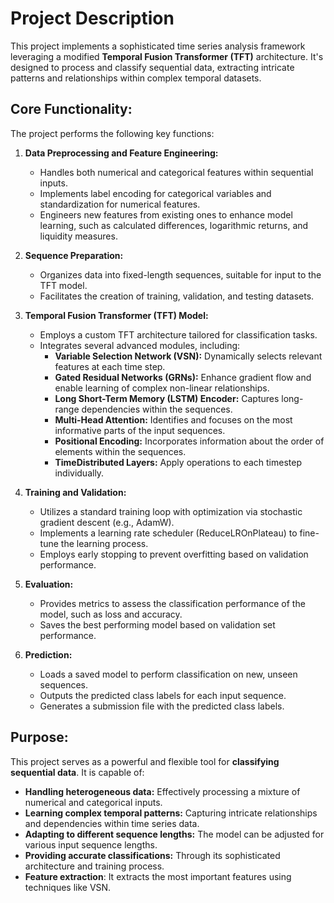 # Project Description

This project implements a sophisticated time series analysis framework leveraging a modified **Temporal Fusion Transformer (TFT)** architecture. It's designed to process and classify sequential data, extracting intricate patterns and relationships within complex temporal datasets.

## Core Functionality:

The project performs the following key functions:

1.  **Data Preprocessing and Feature Engineering:**
    *   Handles both numerical and categorical features within sequential inputs.
    *   Implements label encoding for categorical variables and standardization for numerical features.
    *   Engineers new features from existing ones to enhance model learning, such as calculated differences, logarithmic returns, and liquidity measures.

2.  **Sequence Preparation:**
    *   Organizes data into fixed-length sequences, suitable for input to the TFT model.
    *   Facilitates the creation of training, validation, and testing datasets.

3.  **Temporal Fusion Transformer (TFT) Model:**
    *   Employs a custom TFT architecture tailored for classification tasks.
    *   Integrates several advanced modules, including:
        *   **Variable Selection Network (VSN):** Dynamically selects relevant features at each time step.
        *   **Gated Residual Networks (GRNs):** Enhance gradient flow and enable learning of complex non-linear relationships.
        *   **Long Short-Term Memory (LSTM) Encoder:** Captures long-range dependencies within the sequences.
        *   **Multi-Head Attention:** Identifies and focuses on the most informative parts of the input sequences.
        *   **Positional Encoding:** Incorporates information about the order of elements within the sequences.
        * **TimeDistributed Layers:** Apply operations to each timestep individually.

4.  **Training and Validation:**
    *   Utilizes a standard training loop with optimization via stochastic gradient descent (e.g., AdamW).
    *   Implements a learning rate scheduler (ReduceLROnPlateau) to fine-tune the learning process.
    *   Employs early stopping to prevent overfitting based on validation performance.

5.  **Evaluation:**
    *   Provides metrics to assess the classification performance of the model, such as loss and accuracy.
    *   Saves the best performing model based on validation set performance.

6.  **Prediction:**
    *   Loads a saved model to perform classification on new, unseen sequences.
    *   Outputs the predicted class labels for each input sequence.
    *   Generates a submission file with the predicted class labels.

## Purpose:

This project serves as a powerful and flexible tool for **classifying sequential data**. It is capable of:

*   **Handling heterogeneous data:** Effectively processing a mixture of numerical and categorical inputs.
*   **Learning complex temporal patterns:** Capturing intricate relationships and dependencies within time series data.
*   **Adapting to different sequence lengths:** The model can be adjusted for various input sequence lengths.
*   **Providing accurate classifications:** Through its sophisticated architecture and training process.
*   **Feature extraction**: It extracts the most important features using techniques like VSN.
